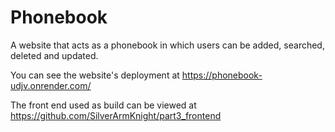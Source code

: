 # Phonebook
A website that acts as a phonebook in which users can be added, searched, deleted and updated.

You can see the website's deployment at https://phonebook-udjv.onrender.com/

The front end used as build can be viewed at https://github.com/SilverArmKnight/part3_frontend
